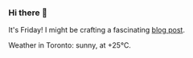 ### Hi there :wave:

It's Friday! I might be crafting a fascinating [blog post](https://benjaminwuethrich.dev).

Weather in Toronto: sunny, at +25°C.
